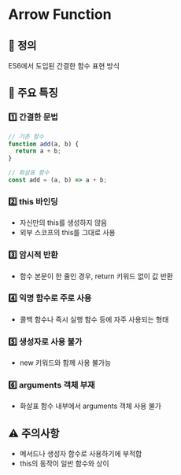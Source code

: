 # Arrow Function
## 📌 정의

ES6에서 도입된 간결한 함수 표현 방식

## 🌟 주요 특징

### 1️⃣ 간결한 문법

```jsx
// 기존 함수
function add(a, b) {
  return a + b;
}

// 화살표 함수
const add = (a, b) => a + b;
```

### 2️⃣ this 바인딩

- 자신만의 this를 생성하지 않음
- 외부 스코프의 this를 그대로 사용

### 3️⃣ 암시적 반환

- 함수 본문이 한 줄인 경우, return 키워드 없이 값 반환

### 4️⃣ 익명 함수로 주로 사용

- 콜백 함수나 즉시 실행 함수 등에 자주 사용되는 형태

### 5️⃣ 생성자로 사용 불가

- new 키워드와 함께 사용 불가능

### 6️⃣ arguments 객체 부재

- 화살표 함수 내부에서 arguments 객체 사용 불가

## ⚠️ 주의사항

- 메서드나 생성자 함수로 사용하기에 부적합
- this의 동작이 일반 함수와 상이